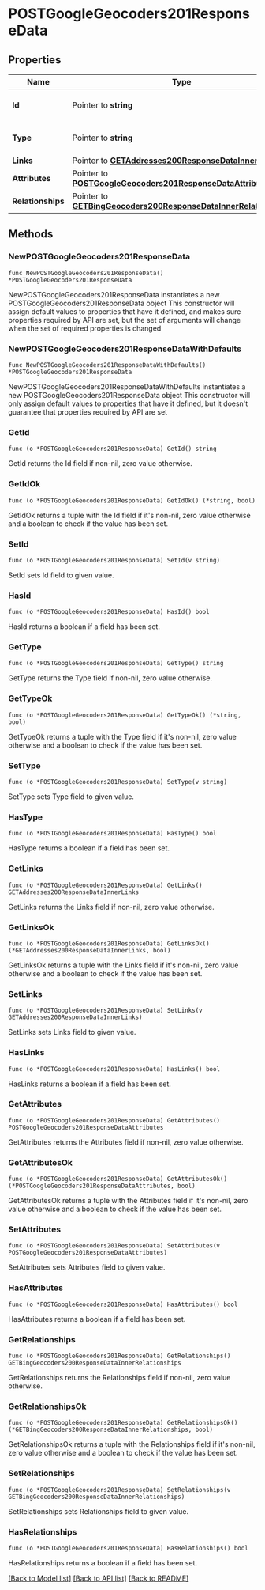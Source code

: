 # POSTGoogleGeocoders201ResponseData

## Properties

Name | Type | Description | Notes
------------ | ------------- | ------------- | -------------
**Id** | Pointer to **string** | The resource&#39;s id | [optional] 
**Type** | Pointer to **string** | The resource&#39;s type | [optional] [default to "google_geocoders"]
**Links** | Pointer to [**GETAddresses200ResponseDataInnerLinks**](GETAddresses200ResponseDataInnerLinks.md) |  | [optional] 
**Attributes** | Pointer to [**POSTGoogleGeocoders201ResponseDataAttributes**](POSTGoogleGeocoders201ResponseDataAttributes.md) |  | [optional] 
**Relationships** | Pointer to [**GETBingGeocoders200ResponseDataInnerRelationships**](GETBingGeocoders200ResponseDataInnerRelationships.md) |  | [optional] 

## Methods

### NewPOSTGoogleGeocoders201ResponseData

`func NewPOSTGoogleGeocoders201ResponseData() *POSTGoogleGeocoders201ResponseData`

NewPOSTGoogleGeocoders201ResponseData instantiates a new POSTGoogleGeocoders201ResponseData object
This constructor will assign default values to properties that have it defined,
and makes sure properties required by API are set, but the set of arguments
will change when the set of required properties is changed

### NewPOSTGoogleGeocoders201ResponseDataWithDefaults

`func NewPOSTGoogleGeocoders201ResponseDataWithDefaults() *POSTGoogleGeocoders201ResponseData`

NewPOSTGoogleGeocoders201ResponseDataWithDefaults instantiates a new POSTGoogleGeocoders201ResponseData object
This constructor will only assign default values to properties that have it defined,
but it doesn't guarantee that properties required by API are set

### GetId

`func (o *POSTGoogleGeocoders201ResponseData) GetId() string`

GetId returns the Id field if non-nil, zero value otherwise.

### GetIdOk

`func (o *POSTGoogleGeocoders201ResponseData) GetIdOk() (*string, bool)`

GetIdOk returns a tuple with the Id field if it's non-nil, zero value otherwise
and a boolean to check if the value has been set.

### SetId

`func (o *POSTGoogleGeocoders201ResponseData) SetId(v string)`

SetId sets Id field to given value.

### HasId

`func (o *POSTGoogleGeocoders201ResponseData) HasId() bool`

HasId returns a boolean if a field has been set.

### GetType

`func (o *POSTGoogleGeocoders201ResponseData) GetType() string`

GetType returns the Type field if non-nil, zero value otherwise.

### GetTypeOk

`func (o *POSTGoogleGeocoders201ResponseData) GetTypeOk() (*string, bool)`

GetTypeOk returns a tuple with the Type field if it's non-nil, zero value otherwise
and a boolean to check if the value has been set.

### SetType

`func (o *POSTGoogleGeocoders201ResponseData) SetType(v string)`

SetType sets Type field to given value.

### HasType

`func (o *POSTGoogleGeocoders201ResponseData) HasType() bool`

HasType returns a boolean if a field has been set.

### GetLinks

`func (o *POSTGoogleGeocoders201ResponseData) GetLinks() GETAddresses200ResponseDataInnerLinks`

GetLinks returns the Links field if non-nil, zero value otherwise.

### GetLinksOk

`func (o *POSTGoogleGeocoders201ResponseData) GetLinksOk() (*GETAddresses200ResponseDataInnerLinks, bool)`

GetLinksOk returns a tuple with the Links field if it's non-nil, zero value otherwise
and a boolean to check if the value has been set.

### SetLinks

`func (o *POSTGoogleGeocoders201ResponseData) SetLinks(v GETAddresses200ResponseDataInnerLinks)`

SetLinks sets Links field to given value.

### HasLinks

`func (o *POSTGoogleGeocoders201ResponseData) HasLinks() bool`

HasLinks returns a boolean if a field has been set.

### GetAttributes

`func (o *POSTGoogleGeocoders201ResponseData) GetAttributes() POSTGoogleGeocoders201ResponseDataAttributes`

GetAttributes returns the Attributes field if non-nil, zero value otherwise.

### GetAttributesOk

`func (o *POSTGoogleGeocoders201ResponseData) GetAttributesOk() (*POSTGoogleGeocoders201ResponseDataAttributes, bool)`

GetAttributesOk returns a tuple with the Attributes field if it's non-nil, zero value otherwise
and a boolean to check if the value has been set.

### SetAttributes

`func (o *POSTGoogleGeocoders201ResponseData) SetAttributes(v POSTGoogleGeocoders201ResponseDataAttributes)`

SetAttributes sets Attributes field to given value.

### HasAttributes

`func (o *POSTGoogleGeocoders201ResponseData) HasAttributes() bool`

HasAttributes returns a boolean if a field has been set.

### GetRelationships

`func (o *POSTGoogleGeocoders201ResponseData) GetRelationships() GETBingGeocoders200ResponseDataInnerRelationships`

GetRelationships returns the Relationships field if non-nil, zero value otherwise.

### GetRelationshipsOk

`func (o *POSTGoogleGeocoders201ResponseData) GetRelationshipsOk() (*GETBingGeocoders200ResponseDataInnerRelationships, bool)`

GetRelationshipsOk returns a tuple with the Relationships field if it's non-nil, zero value otherwise
and a boolean to check if the value has been set.

### SetRelationships

`func (o *POSTGoogleGeocoders201ResponseData) SetRelationships(v GETBingGeocoders200ResponseDataInnerRelationships)`

SetRelationships sets Relationships field to given value.

### HasRelationships

`func (o *POSTGoogleGeocoders201ResponseData) HasRelationships() bool`

HasRelationships returns a boolean if a field has been set.


[[Back to Model list]](../README.md#documentation-for-models) [[Back to API list]](../README.md#documentation-for-api-endpoints) [[Back to README]](../README.md)


